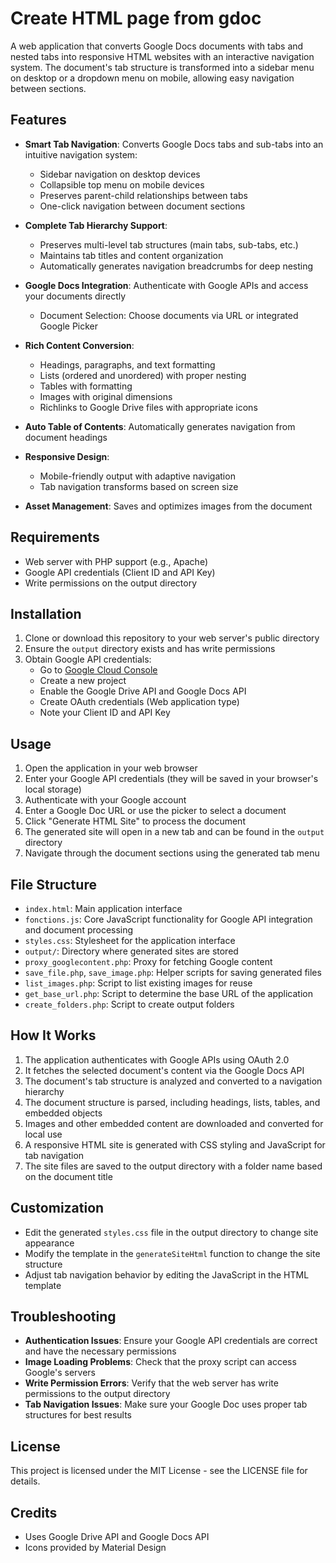 # Create HTML page from gdoc

A web application that converts Google Docs documents with tabs and nested tabs into responsive HTML websites with an interactive navigation system. The document's tab structure is transformed into a sidebar menu on desktop or a dropdown menu on mobile, allowing easy navigation between sections.

## Features

- **Smart Tab Navigation**: Converts Google Docs tabs and sub-tabs into an intuitive navigation system:

  - Sidebar navigation on desktop devices
  - Collapsible top menu on mobile devices
  - Preserves parent-child relationships between tabs
  - One-click navigation between document sections

- **Complete Tab Hierarchy Support**:

  - Preserves multi-level tab structures (main tabs, sub-tabs, etc.)
  - Maintains tab titles and content organization
  - Automatically generates navigation breadcrumbs for deep nesting

- **Google Docs Integration**: Authenticate with Google APIs and access your documents directly
  - Document Selection: Choose documents via URL or integrated Google Picker
- **Rich Content Conversion**:
  - Headings, paragraphs, and text formatting
  - Lists (ordered and unordered) with proper nesting
  - Tables with formatting
  - Images with original dimensions
  - Richlinks to Google Drive files with appropriate icons
- **Auto Table of Contents**: Automatically generates navigation from document headings

- **Responsive Design**:
  - Mobile-friendly output with adaptive navigation
  - Tab navigation transforms based on screen size
- **Asset Management**: Saves and optimizes images from the document

## Requirements

- Web server with PHP support (e.g., Apache)
- Google API credentials (Client ID and API Key)
- Write permissions on the output directory

## Installation

1. Clone or download this repository to your web server's public directory
2. Ensure the `output` directory exists and has write permissions
3. Obtain Google API credentials:
   - Go to [Google Cloud Console](https://console.cloud.google.com/)
   - Create a new project
   - Enable the Google Drive API and Google Docs API
   - Create OAuth credentials (Web application type)
   - Note your Client ID and API Key

## Usage

1. Open the application in your web browser
2. Enter your Google API credentials (they will be saved in your browser's local storage)
3. Authenticate with your Google account
4. Enter a Google Doc URL or use the picker to select a document
5. Click "Generate HTML Site" to process the document
6. The generated site will open in a new tab and can be found in the `output` directory
7. Navigate through the document sections using the generated tab menu

## File Structure

- `index.html`: Main application interface
- `fonctions.js`: Core JavaScript functionality for Google API integration and document processing
- `styles.css`: Stylesheet for the application interface
- `output/`: Directory where generated sites are stored
- `proxy_googlecontent.php`: Proxy for fetching Google content
- `save_file.php`, `save_image.php`: Helper scripts for saving generated files
- `list_images.php`: Script to list existing images for reuse
- `get_base_url.php`: Script to determine the base URL of the application
- `create_folders.php`: Script to create output folders

## How It Works

1. The application authenticates with Google APIs using OAuth 2.0
2. It fetches the selected document's content via the Google Docs API
3. The document's tab structure is analyzed and converted to a navigation hierarchy
4. The document structure is parsed, including headings, lists, tables, and embedded objects
5. Images and other embedded content are downloaded and converted for local use
6. A responsive HTML site is generated with CSS styling and JavaScript for tab navigation
7. The site files are saved to the output directory with a folder name based on the document title

## Customization

- Edit the generated `styles.css` file in the output directory to change site appearance
- Modify the template in the `generateSiteHtml` function to change the site structure
- Adjust tab navigation behavior by editing the JavaScript in the HTML template

## Troubleshooting

- **Authentication Issues**: Ensure your Google API credentials are correct and have the necessary permissions
- **Image Loading Problems**: Check that the proxy script can access Google's servers
- **Write Permission Errors**: Verify that the web server has write permissions to the output directory
- **Tab Navigation Issues**: Make sure your Google Doc uses proper tab structures for best results

## License

This project is licensed under the MIT License - see the LICENSE file for details.

## Credits

- Uses Google Drive API and Google Docs API
- Icons provided by Material Design
